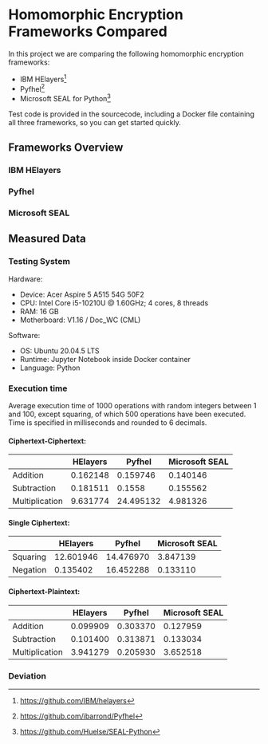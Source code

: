 # Homomorphic Encryption Frameworks Compared

In this project we are comparing the following homomorphic encryption frameworks:
* IBM HElayers[^1]
* Pyfhel[^2]
* Microsoft SEAL for Python[^3]

Test code is provided in the sourcecode, including a Docker file containing all three frameworks, so you can get started quickly.

## Frameworks Overview

### IBM HElayers

### Pyfhel

### Microsoft SEAL

## Measured Data

### Testing System

Hardware:
- Device: Acer Aspire 5 A515 54G 50F2
- CPU: Intel Core i5-10210U @ 1.60GHz; 4 cores, 8 threads
- RAM: 16 GB
- Motherboard: V1.16 / Doc_WC (CML)

Software:
- OS: Ubuntu 20.04.5 LTS
- Runtime: Jupyter Notebook inside Docker container
- Language: Python

### Execution time
Average execution time of 1000 operations with random integers between 1 and 100, except squaring, of which 500 operations have been executed. Time is specified in milliseconds and rounded to 6 decimals.

#### Ciphertext-Ciphertext:

|                       | HElayers  | Pyfhel    | Microsoft SEAL  |
|-----------------------|-----------|-----------|-----------------|
| Addition              | 0.162148  | 0.159746  | 0.140146        |
| Subtraction           | 0.181511  | 0.1558    | 0.155562        |
| Multiplication        | 9.631774  | 24.495132 | 4.981326        |

#### Single Ciphertext:

|                       | HElayers  | Pyfhel    | Microsoft SEAL  |
|-----------------------|-----------|-----------|-----------------|
| Squaring              | 12.601946 | 14.476970 | 3.847139        |
| Negation              | 0.135402  | 16.452288 | 0.133110        |

#### Ciphertext-Plaintext:

|                       | HElayers  | Pyfhel    | Microsoft SEAL  |
|-----------------------|-----------|-----------|-----------------|
| Addition              | 0.099909  | 0.303370  | 0.127959        |
| Subtraction           | 0.101400  | 0.313871  | 0.133034        |
| Multiplication        | 3.941279  | 0.205930  | 3.652518        |


### Deviation


[^1]: https://github.com/IBM/helayers
[^2]: https://github.com/ibarrond/Pyfhel
[^3]: https://github.com/Huelse/SEAL-Python
